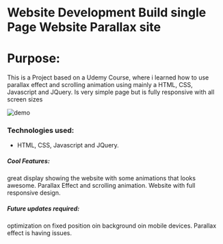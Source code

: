 # Website Development Build single Page Website Parallax site
# Purpose:

This is a Project based on a Udemy Course, where i learned how to use parallax effect and scrolling animation using mainly a HTML, CSS, Javascript and JQuery. Is very simple page but is fully responsive with all screen sizes

![demo](https://media.giphy.com/media/yfQ27aikZmVzuBz1Gd/giphy-downsized.gif)

### Technologies used:
- HTML, CSS, Javascript and JQuery.

##### Cool Features:

great display showing the website with some animations that looks awesome.
Parallax Effect and scrolling animation.
Website with full responsive design.

##### Future updates required:

optimization on fixed position oin background oin mobile devices. Parallax effect is having issues.
